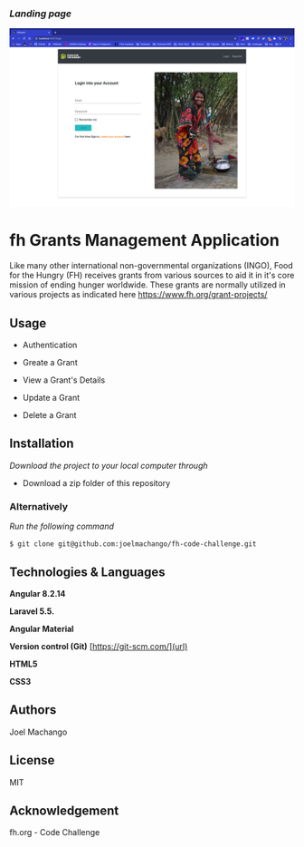 ### _Landing page_

![Landing Page](src/assets/images/screenshot.png)

# fh Grants Management Application

Like many other international non-governmental organizations (INGO), Food for the Hungry (FH) receives grants from various sources to aid it in it's core mission of ending hunger worldwide. These grants are normally utilized in various projects as indicated here https://www.fh.org/grant-projects/

## Usage

- Authentication

- Greate a Grant

- View a Grant's Details

- Update a Grant

- Delete a Grant

## Installation

_Download the project to your local computer through_

- Download a zip folder of this repository

### Alternatively

_Run the following command_

```
$ git clone git@github.com:joelmachango/fh-code-challenge.git
```

## Technologies & Languages

**Angular 8.2.14**

**Laravel 5.5.**

**Angular Material**

**Version control (Git)** [https://git-scm.com/](url)

**HTML5**

**CSS3**

## Authors

Joel Machango

## License

MIT

## Acknowledgement

fh.org - Code Challenge
